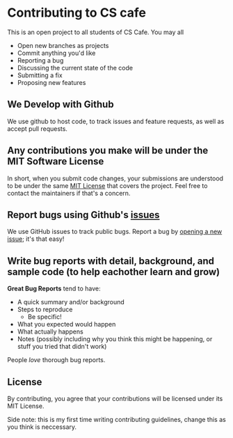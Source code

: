 # Contributing to CS cafe
This is an open project to all students of CS Cafe. You may all

- Open new branches as projects
- Commit anything you'd like
- Reporting a bug
- Discussing the current state of the code
- Submitting a fix
- Proposing new features


## We Develop with Github
We use github to host code, to track issues and feature requests, as well as accept pull requests.


## Any contributions you make will be under the MIT Software License
In short, when you submit code changes, your submissions are understood to be under the same [MIT License](http://choosealicense.com/licenses/mit/) that covers the project. Feel free to contact the maintainers if that's a concern.


## Report bugs using Github's [issues](https://github.com/Glowstick0017/CS-Cafe/issues)
We use GitHub issues to track public bugs. Report a bug by [opening a new issue](https://github.com/Glowstick0017/CS-Cafe/issues/new); it's that easy!


## Write bug reports with detail, background, and sample code (to help eachother learn and grow)

**Great Bug Reports** tend to have:

- A quick summary and/or background
- Steps to reproduce
  - Be specific!
- What you expected would happen
- What actually happens
- Notes (possibly including why you think this might be happening, or stuff you tried that didn't work)

People *love* thorough bug reports.


## License
By contributing, you agree that your contributions will be licensed under its MIT License.


Side note: this is my first time writing contributing guidelines, change this as you think is neccessary.
